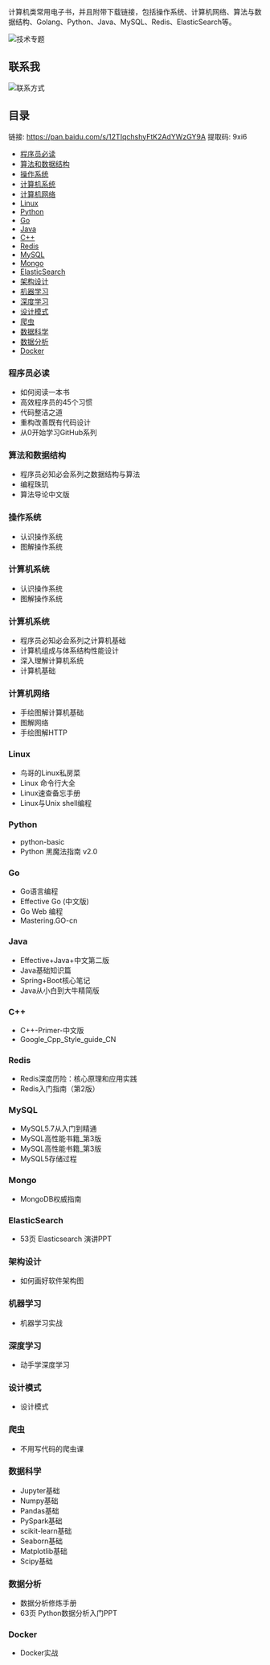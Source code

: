 计算机类常用电子书，并且附带下载链接，包括操作系统、计算机网络、算法与数据结构、Golang、Python、Java、MySQL、Redis、ElasticSearch等。

![技术专题](https://user-images.githubusercontent.com/3182576/146663918-5c99a90d-e4c7-4bea-a9e4-d8c8b52228d1.png)

## 联系我

![联系方式](https://user-images.githubusercontent.com/3182576/146663941-82ba193f-5c94-4849-bf73-b5adcb627cc3.png)

## 目录

链接: https://pan.baidu.com/s/12TIqchshyFtK2AdYWzGY9A 提取码: 9xi6 

* [程序员必读](#程序员必读)
* [算法和数据结构](#算法和数据结构)
* [操作系统](#操作系统)
* [计算机系统](#计算机系统)
* [计算机网络](#计算机网络)
* [Linux](#Linux)
* [Python](#Python)
* [Go](#Go)
* [Java](#Java)
* [C++](#C++)
* [Redis](#Redis)
* [MySQL](#MySQL)
* [Mongo](#Mongo)
* [ElasticSearch](#ElasticSearch)
* [架构设计](#架构设计)
* [机器学习](#机器学习)
* [深度学习](#深度学习)
* [设计模式](#设计模式)
* [爬虫](#爬虫)
* [数据科学](#数据科学)
* [数据分析](#数据分析)
* [Docker](#Docker)


### 程序员必读

- 如何阅读一本书
- 高效程序员的45个习惯
- 代码整洁之道
- 重构改善既有代码设计
- 从0开始学习GitHub系列

### 算法和数据结构

- 程序员必知必会系列之数据结构与算法
- 编程珠玑
- 算法导论中文版

### 操作系统

- 认识操作系统
- 图解操作系统

### 计算机系统

- 认识操作系统
- 图解操作系统

### 计算机系统

- 程序员必知必会系列之计算机基础
- 计算机组成与体系结构性能设计
- 深入理解计算机系统
- 计算机基础

### 计算机网络

- 手绘图解计算机基础
- 图解网络
- 手绘图解HTTP

### Linux

- 鸟哥的Linux私房菜
- Linux 命令行大全
- Linux速查备忘手册
- Linux与Unix shell编程

### Python

- python-basic
- Python 黑魔法指南 v2.0

### Go

- Go语言编程
- Effective Go (中文版)
- Go Web 编程
- Mastering.GO-cn

### Java

- Effective+Java+中文第二版
- Java基础知识篇
- Spring+Boot核心笔记
- Java从小白到大牛精简版

### C++

- C++-Primer-中文版
- Google_Cpp_Style_guide_CN

### Redis

- Redis深度历险：核心原理和应用实践
- Redis入门指南（第2版）

### MySQL

- MySQL5.7从入门到精通
- MySQL高性能书籍_第3版
- MySQL高性能书籍_第3版
- MySQL5存储过程

### Mongo

- MongoDB权威指南

### ElasticSearch

- 53页 Elasticsearch 演讲PPT

### 架构设计

- 如何画好软件架构图

### 机器学习

- 机器学习实战

### 深度学习

- 动手学深度学习

### 设计模式

- 设计模式

### 爬虫

- 不用写代码的爬虫课

### 数据科学

- Jupyter基础
- Numpy基础
- Pandas基础
- PySpark基础
- scikit-learn基础
- Seaborn基础
- Matplotlib基础
- Scipy基础

### 数据分析

- 数据分析修炼手册
- 63页 Python数据分析入门PPT

### Docker

- Docker实战
